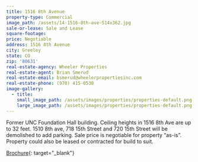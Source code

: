```yaml
---
title: 1516 8th Avenue
property-type: Commercial
image_path: /assets/14-1516-8th-ave-514x362.jpg
sale-or-lease: Sale and Lease
square-footage:
price: Negotiable
address: 1516 8th Avenue
city: Greeley
state: CO
zip: '80631'
real-estate-agency: Wheeler Properties
real-estate-agent: Brian Smerud
real-estate-email: bsmerud@wheelerpropertiesinc.com
real-estate-phone: (970) 415-0538
image-gallery:
  - title:
    small_image_path: /assets/images/properties/properties-default.png
    large_image_path: /assets/images/properties/properties-default.png
---
```


Former UNC Foundation Hall building. Ceiling heights in 1516 8th Ave are up to 32 feet. 1510 8th ave, 718 15th Street and 720 15th Street will be demolished to add parking. Sale price is negotiable for property “as-is”. Property could also be leased or contracted for build to suit.

[Brochure](https://secureservercdn.net/198.71.233.129/thv.f26.myftpupload.com/wp-content/uploads/2019/10/1516-1510-8th-Ave-718-720-15th-St-.pdf?time=1576779104){: target="_blank"}